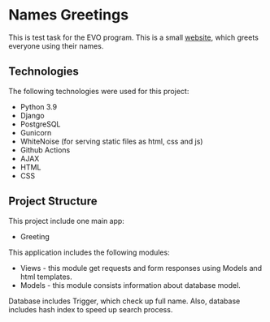 # Names Greetings
This is test task for the EVO program. This is a small [website](https://greetingnames.herokuapp.com/), which greets everyone using their names.
## Technologies
The following technologies were used for this project:
- Python 3.9
- Django
- PostgreSQL
- Gunicorn
- WhiteNoise (for serving static files as html, css and js)
- Github Actions 
- AJAX
- HTML
- CSS
## Project Structure
This project include one main app:
- Greeting

This application includes the following modules:
- Views - this module get requests and form responses using Models and html templates.
- Models - this module consists information about database model.

Database includes Trigger, which check up full name. Also, database includes hash index to speed up search process. 
